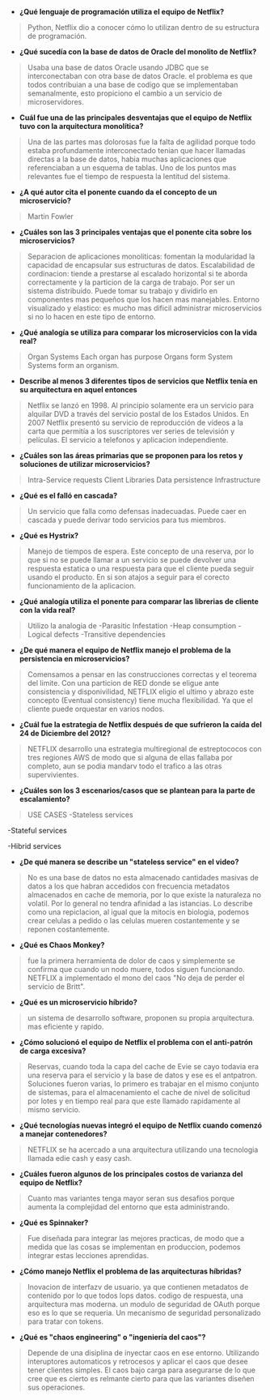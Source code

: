 - **¿Qué lenguaje de programación utiliza el equipo de Netflix?**
> Python, Netflix dio a conocer cómo lo utilizan dentro de su estructura de programación.

- **¿Qué sucedía con la base de datos de Oracle del monolito de Netflix?**
> Usaba una base de datos Oracle usando JDBC que se interconectaban con otra base de datos Oracle.
el problema es que todos contribuian a una base de codigo que se implementaban semanalmente, esto propiciono el cambio a un servicio de microservidores.

- **Cuál fue una de las principales desventajas que el equipo de Netflix tuvo con la arquitectura monolítica?**
> Una de las partes mas dolorosas fue la falta de agilidad porque todo estaba profundamente interconectado tenian que hacer llamadas directas a la base de datos, habia muchas aplicaciones que referenciaban a un esquema de tablas. Uno de los puntos mas relevantes fue el tiempo de respuesta la lentitud del sistema.

- **¿A qué autor cita el ponente cuando da el concepto de un microservicio?**
> Martin Fowler

- **¿Cuáles son las 3 principales ventajas que el ponente cita sobre los microservicios?**
> Separacion de aplicaciones monoliticas: fomentan la modularidad la capacidad de encapsular sus estructuras de datos. Escalabilidad de cordinacion: tiende a prestarse al escalado horizontal si te aborda correctamente y la particion de la carga de trabajo. Por ser un sistema distribuido. Puede tomar su trabajo y dividirlo en componentes mas pequeños que los hacen mas manejables. Entorno visualizado y elastico: es mucho mas dificil administrar microservicios si no lo hacen en este tipo de entorno.

- **¿Qué analogía se utiliza para comparar los microservicios con la vida real?**
> Organ Systems
Each organ has purpose 
Organs form System
Systems form an organism.

- **Describe al menos 3 diferentes tipos de servicios que Netflix tenía en su arquitectura en aquel entonces**
> Netflix se lanzó en 1998. Al principio solamente era un servicio para alquilar DVD a través del servicio postal de los Estados Unidos. En 2007 Netflix presentó su servicio de reproducción de vídeos a la carta que permitía a los suscriptores ver series de televisión y películas. El servicio a telefonos y aplicacion independiente.

- **¿Cuáles son las áreas primarias que se proponen para los retos y soluciones de utilizar microservicios?**
> Intra-Service requests
Client Libraries
Data persistence
Infrastructure

- **¿Qué es el falló en cascada?**
> Un servicio que falla como defensas inadecuadas. Puede caer en cascada y puede derivar todo servicios para tus miembros.

- **¿Qué es Hystrix?**
> Manejo de tiempos de espera. Este concepto de una reserva, por lo que si no se puede llamar a un servicio se puede devolver una respuesta estatica o una respuesta para que el cliente pueda seguir usando el producto. En si son atajos a seguir para el corecto funcionamiento de la aplicacion.

- **¿Qué analogía utiliza el ponente para comparar las librerias de cliente con la vida real?**
> Utilizo la analogia de 
-Parasitic Infestation
-Heap consumption
-Logical defects
-Transitive dependencies


- **¿De qué manera el equipo de Netflix manejo el problema de la persistencia en microservicios?**
> Comensamos a pensar en las construcciones correctas y el teorema del limite. Con una particion de RED donde se eligue ante consistencia y disponivilidad, NETFLIX eligio el ultimo y abrazo este concepto (Eventual consistency) tiene mucha flexibilidad. Ya que el cliente puede orquestar en varios nodos.

- **¿Cuál fue la estrategia de Netflix después de que sufrieron la caída del 24 de Diciembre del 2012?**
> NETFLIX desarrollo una estrategia multiregional de estreptococos con tres regiones AWS de modo que si alguna de ellas fallaba por completo, aun se podia mandarv todo el trafico a las otras supervivientes.

- **¿Cuáles son los 3 escenarios/casos que se plantean para la parte de escalamiento?**
> USE CASES
-Stateless services

-Stateful services

-Hibrid services


- **¿De qué manera se describe un "stateless service" en el video?**
> No es una base de datos no esta almacenado cantidades masivas de datos a los que habran accedidos con frecuencia metadatos almacenados en cache de memoria, por lo que existe la naturaleza no volatil.
Por lo general no tendra afinidad a las istancias. 
Lo describe como una repiclacion, al igual que la mitocis en biologia, podemos crear celulas a pedido o las celulas mueren costantemente y se reponen costantemente.

- **¿Qué es Chaos Monkey?**
> fue la primera herramienta de dolor de caos y simplemente se confirma que cuando un nodo muere, todos siguen funcionando. NETFLIX a implementado el mono del caos "No deja de perder el servicio de Britt".

- **¿Qué es un microservicio híbrido?**
> un sistema de desarrollo software, proponen su propia arquitectura. mas eficiente y rapido.
- **¿Cómo solucionó el equipo de Netflix el problema con el anti-patrón de carga excesiva?**
> Reservas, cuando toda la capa del cache de Evie se cayo todavia era una reserva para el servicio y la base de datos y ese es el antpatron.
Soluciones fueron varias, lo primero es trabajar en el mismo conjunto de sistemas, para el almacenamiento el cache de nivel de solicitud por lotes y en tiempo real para que este llamado rapidamente al mismo servicio.

- **¿Qué tecnologías nuevas integró el equipo de Netflix cuando comenzó a manejar contenedores?**
> NETFLIX se ha acercado a una arquitectura utilizando una  tecnologia llamada edie cash y easy cash.

- **¿Cuáles fueron algunos de los principales costos de varianza del equipo de Netflix?**
> Cuanto mas variantes tenga mayor seran sus desafios porque aumenta la complejidad del entorno que esta administrando.

- **¿Qué es Spinnaker?**
> Fue diseñada para integrar las mejores practicas, de modo que a medida que las cosas se implementan en produccion, podemos integrar estas lecciones aprendidas.

- **¿Cómo manejo Netflix el problema de las arquitecturas híbridas?**
> Inovacion de interfazv de usuario. ya que contienen metadatos de contenido por lo que todos lops datos.
codigo de respuesta, una arquitectura mas moderna.
un modulo de seguridad de OAuth porque eso es lo que se requeria.
Un mecanismo de seguridad personalizado para tratar con tokens.

- **¿Qué es "chaos engineering" o "ingeniería del caos"?**
> Depende de una disiplina de inyectar caos en ese entorno. Utilizando interuptores automaticos y retrocesos y aplicar el caos que desee tener clientes simples.
El caos bajo carga para asegurarse de lo que cree que es cierto es relmante cierto para que las variantes diseñen sus operaciones.
